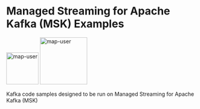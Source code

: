 # Managed Streaming for Apache Kafka (MSK) Examples

<img width="85" alt="map-user" src="https://img.shields.io/badge/views-118-green"> <img width="125" alt="map-user" src="https://img.shields.io/badge/unique visits-014-green">

Kafka code samples designed to be run on Managed Streaming for Apache Kafka (MSK)
